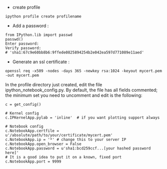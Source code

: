 * create profile

```
ipython profile create profilename
```

* Add a password :

```
from IPython.lib import passwd
passwd()
Enter password:
Verify password:
# 'sha1:67c9e60bb8b6:9ffede0825894254b2e042ea597d771089e11aed'
```

* Generate an ssl certificate :

```
openssl req -x509 -nodes -days 365 -newkey rsa:1024 -keyout mycert.pem -out mycert.pem
```

In the profile directory just created, edit the file ipython_notebook_config.py. 
By default, the file has all fields commented; the minimum set you need to uncomment and edit is the following:


```
c = get_config()

# Kernel config
c.IPKernelApp.pylab = 'inline'  # if you want plotting support always

# Notebook config
c.NotebookApp.certfile = u'/absolute/path/to/your/certificate/mycert.pem'
c.NotebookApp.ip = '*' # change this to your server IP
c.NotebookApp.open_browser = False
c.NotebookApp.password = u'sha1:bcd259ccf...[your hashed password here]'
# It is a good idea to put it on a known, fixed port
c.NotebookApp.port = 9999
```




